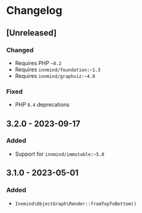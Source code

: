# Changelog

## [Unreleased]

### Changed

- Requires PHP `~8.2`
- Requires `innmind/foundation:~1.3`
- Requires `innmind/graphviz:~4.0`

### Fixed

- PHP `8.4` deprecations

## 3.2.0 - 2023-09-17

### Added

- Support for `innmind/immutable:~5.0`

## 3.1.0 - 2023-05-01

### Added

- `Innmind\ObjectGraph\Render::fromTopToBottom()`
